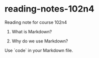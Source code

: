 # reading-notes-102n4
Reading note for course 102n4


1. What is Markdown?

2. Why do we use Markdown?

Use \`code\` in your Markdown file.

